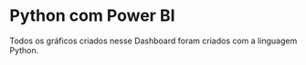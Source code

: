 # Python com Power BI
Todos os gráficos criados nesse Dashboard foram criados com a linguagem Python.
